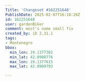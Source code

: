 ```yaml
---
Title: 'Changeset #162251648'
PublishDate: 2025-02-07T16:18:26Z
id: 162251648
user: gardenBiker
comment: most's name small fix
created_by: iD 2.31.1
tags:
- Montenegro
bbox:
  min_lon: 19.1377382
  min_lat: 42.0908776
  max_lon: 19.1377615
  max_lat: 42.0909793

---
```

